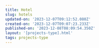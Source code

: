 ```yaml
---
title: Hotel
slug: hotels
updated-on: '2023-12-07T09:12:52.080Z'
created-on: '2023-12-07T09:07:23.233Z'
published-on: '2023-12-08T08:09:54.350Z'
layout: '[projects-type].html'
tags: projects-type
---
```



